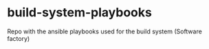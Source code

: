 # build-system-playbooks
Repo with the ansible playbooks used for the build system (Software factory)
